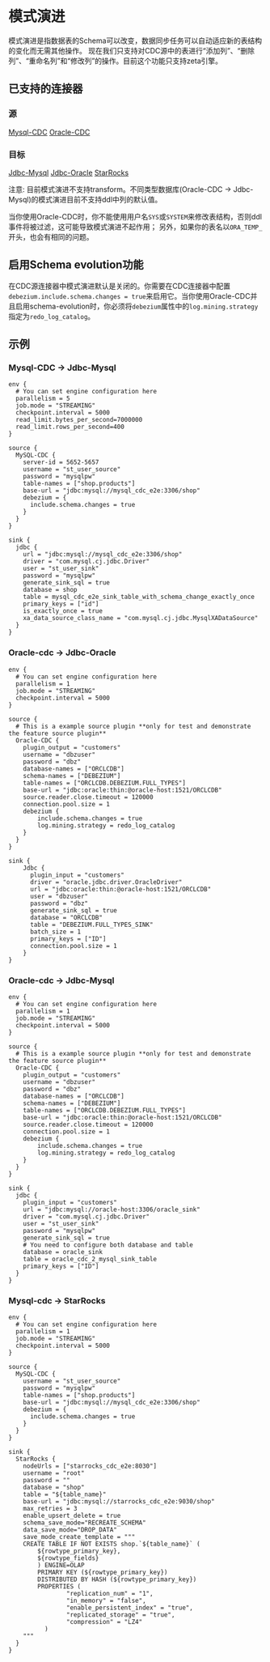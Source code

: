 # 模式演进
模式演进是指数据表的Schema可以改变，数据同步任务可以自动适应新的表结构的变化而无需其他操作。
现在我们只支持对CDC源中的表进行“添加列”、“删除列”、“重命名列”和“修改列”的操作。目前这个功能只支持zeta引擎。

## 已支持的连接器

### 源
[Mysql-CDC](https://github.com/apache/seatunnel/blob/dev/docs/en/connector-v2/source/MySQL-CDC.md)
[Oracle-CDC](https://github.com/apache/seatunnel/blob/dev/docs/en/connector-v2/source/Oracle-CDC.md)

### 目标
[Jdbc-Mysql](https://github.com/apache/seatunnel/blob/dev/docs/zh/connector-v2/sink/Jdbc.md)
[Jdbc-Oracle](https://github.com/apache/seatunnel/blob/dev/docs/en/connector-v2/sink/Jdbc.md)
[StarRocks](https://github.com/apache/seatunnel/blob/dev/docs/en/connector-v2/sink/StarRocks.md)

注意: 目前模式演进不支持transform。不同类型数据库(Oracle-CDC -> Jdbc-Mysql)的模式演进目前不支持ddl中列的默认值。

当你使用Oracle-CDC时，你不能使用用户名`SYS`或`SYSTEM`来修改表结构，否则ddl事件将被过滤，这可能导致模式演进不起作用；
另外，如果你的表名以`ORA_TEMP_`开头，也会有相同的问题。

## 启用Schema evolution功能
在CDC源连接器中模式演进默认是关闭的。你需要在CDC连接器中配置`debezium.include.schema.changes = true`来启用它。当你使用Oracle-CDC并且启用schema-evolution时，你必须将`debezium`属性中的`log.mining.strategy`指定为`redo_log_catalog`。

## 示例

### Mysql-CDC -> Jdbc-Mysql
```
env {
  # You can set engine configuration here
  parallelism = 5
  job.mode = "STREAMING"
  checkpoint.interval = 5000
  read_limit.bytes_per_second=7000000
  read_limit.rows_per_second=400
}

source {
  MySQL-CDC {
    server-id = 5652-5657
    username = "st_user_source"
    password = "mysqlpw"
    table-names = ["shop.products"]
    base-url = "jdbc:mysql://mysql_cdc_e2e:3306/shop"
    debezium = {
      include.schema.changes = true
    }
  }
}

sink {
  jdbc {
    url = "jdbc:mysql://mysql_cdc_e2e:3306/shop"
    driver = "com.mysql.cj.jdbc.Driver"
    user = "st_user_sink"
    password = "mysqlpw"
    generate_sink_sql = true
    database = shop
    table = mysql_cdc_e2e_sink_table_with_schema_change_exactly_once
    primary_keys = ["id"]
    is_exactly_once = true
    xa_data_source_class_name = "com.mysql.cj.jdbc.MysqlXADataSource"
  }
}
```

### Oracle-cdc -> Jdbc-Oracle
```
env {
  # You can set engine configuration here
  parallelism = 1
  job.mode = "STREAMING"
  checkpoint.interval = 5000
}

source {
  # This is a example source plugin **only for test and demonstrate the feature source plugin**
  Oracle-CDC {
    plugin_output = "customers"
    username = "dbzuser"
    password = "dbz"
    database-names = ["ORCLCDB"]
    schema-names = ["DEBEZIUM"]
    table-names = ["ORCLCDB.DEBEZIUM.FULL_TYPES"]
    base-url = "jdbc:oracle:thin:@oracle-host:1521/ORCLCDB"
    source.reader.close.timeout = 120000
    connection.pool.size = 1
    debezium {
        include.schema.changes = true
        log.mining.strategy = redo_log_catalog
    }
  }
}

sink {
    Jdbc {
      plugin_input = "customers"
      driver = "oracle.jdbc.driver.OracleDriver"
      url = "jdbc:oracle:thin:@oracle-host:1521/ORCLCDB"
      user = "dbzuser"
      password = "dbz"
      generate_sink_sql = true
      database = "ORCLCDB"
      table = "DEBEZIUM.FULL_TYPES_SINK"
      batch_size = 1
      primary_keys = ["ID"]
      connection.pool.size = 1
    }
}
```

### Oracle-cdc -> Jdbc-Mysql
```
env {
  # You can set engine configuration here
  parallelism = 1
  job.mode = "STREAMING"
  checkpoint.interval = 5000
}

source {
  # This is a example source plugin **only for test and demonstrate the feature source plugin**
  Oracle-CDC {
    plugin_output = "customers"
    username = "dbzuser"
    password = "dbz"
    database-names = ["ORCLCDB"]
    schema-names = ["DEBEZIUM"]
    table-names = ["ORCLCDB.DEBEZIUM.FULL_TYPES"]
    base-url = "jdbc:oracle:thin:@oracle-host:1521/ORCLCDB"
    source.reader.close.timeout = 120000
    connection.pool.size = 1
    debezium {
        include.schema.changes = true
        log.mining.strategy = redo_log_catalog
    }
  }
}

sink {
  jdbc {
    plugin_input = "customers"
    url = "jdbc:mysql://oracle-host:3306/oracle_sink"
    driver = "com.mysql.cj.jdbc.Driver"
    user = "st_user_sink"
    password = "mysqlpw"
    generate_sink_sql = true
    # You need to configure both database and table
    database = oracle_sink
    table = oracle_cdc_2_mysql_sink_table
    primary_keys = ["ID"]
  }
}
```

### Mysql-cdc -> StarRocks
```
env {
  # You can set engine configuration here
  parallelism = 1
  job.mode = "STREAMING"
  checkpoint.interval = 5000
}

source {
  MySQL-CDC {
    username = "st_user_source"
    password = "mysqlpw"
    table-names = ["shop.products"]
    base-url = "jdbc:mysql://mysql_cdc_e2e:3306/shop"
    debezium = {
      include.schema.changes = true
    }
  }
}

sink {
  StarRocks {
    nodeUrls = ["starrocks_cdc_e2e:8030"]
    username = "root"
    password = ""
    database = "shop"
    table = "${table_name}"
    base-url = "jdbc:mysql://starrocks_cdc_e2e:9030/shop"
    max_retries = 3
    enable_upsert_delete = true
    schema_save_mode="RECREATE_SCHEMA"
    data_save_mode="DROP_DATA"
    save_mode_create_template = """
    CREATE TABLE IF NOT EXISTS shop.`${table_name}` (
        ${rowtype_primary_key},
        ${rowtype_fields}
        ) ENGINE=OLAP
        PRIMARY KEY (${rowtype_primary_key})
        DISTRIBUTED BY HASH (${rowtype_primary_key})
        PROPERTIES (
                "replication_num" = "1",
                "in_memory" = "false",
                "enable_persistent_index" = "true",
                "replicated_storage" = "true",
                "compression" = "LZ4"
          )
    """
  }
}
```
